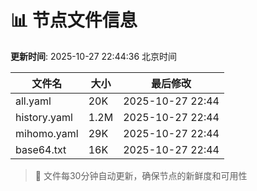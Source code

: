 # 📊 节点文件信息

**更新时间**: 2025-10-27 22:44:36 北京时间

| 文件名 | 大小 | 最后修改 |
|--------|------|----------|
| all.yaml | 20K | 2025-10-27 22:44 |
| history.yaml | 1.2M | 2025-10-27 22:44 |
| mihomo.yaml | 29K | 2025-10-27 22:44 |
| base64.txt | 16K | 2025-10-27 22:44 |

> 🔄 文件每30分钟自动更新，确保节点的新鲜度和可用性
